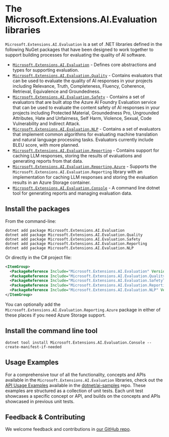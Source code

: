 # The Microsoft.Extensions.AI.Evaluation libraries

`Microsoft.Extensions.AI.Evaluation` is a set of .NET libraries defined in the following NuGet packages that have been designed to work together to support building processes for evaluating the quality of AI software.

* [`Microsoft.Extensions.AI.Evaluation`](https://www.nuget.org/packages/Microsoft.Extensions.AI.Evaluation) - Defines core abstractions and types for supporting evaluation.
* [`Microsoft.Extensions.AI.Evaluation.Quality`](https://www.nuget.org/packages/Microsoft.Extensions.AI.Evaluation.Quality) - Contains evaluators that can be used to evaluate the quality of AI responses in your projects including Relevance, Truth, Completeness, Fluency, Coherence, Retrieval, Equivalence and Groundedness.
* [`Microsoft.Extensions.AI.Evaluation.Safety`](https://www.nuget.org/packages/Microsoft.Extensions.AI.Evaluation.Safety) - Contains a set of evaluators that are built atop the Azure AI Foundry Evaluation service that can be used to evaluate the content safety of AI responses in your projects including Protected Material, Groundedness Pro, Ungrounded Attributes, Hate and Unfairness, Self Harm, Violence, Sexual, Code Vulnerability and Indirect Attack.
* [`Microsoft.Extensions.AI.Evaluation.NLP`](https://www.nuget.org/packages/Microsoft.Extensions.AI.Evaluation.NLP) - Contains a set of evaluators that implement common algorithms for evaluating machine translation and natural
language processing tasks. Evaluators currently include BLEU score, with more planned.
* [`Microsoft.Extensions.AI.Evaluation.Reporting`](https://www.nuget.org/packages/Microsoft.Extensions.AI.Evaluation.Reporting) - Contains support for caching LLM responses, storing the results of evaluations and generating reports from that data.
* [`Microsoft.Extensions.AI.Evaluation.Reporting.Azure`](https://www.nuget.org/packages/Microsoft.Extensions.AI.Evaluation.Reporting.Azure) - Supports the `Microsoft.Extensions.AI.Evaluation.Reporting` library with an implementation for caching LLM responses and storing the evaluation results in an Azure Storage container.
* [`Microsoft.Extensions.AI.Evaluation.Console`](https://www.nuget.org/packages/Microsoft.Extensions.AI.Evaluation.Console) - A command line dotnet tool for generating reports and managing evaluation data.

## Install the packages

From the command-line:

```console
dotnet add package Microsoft.Extensions.AI.Evaluation
dotnet add package Microsoft.Extensions.AI.Evaluation.Quality
dotnet add package Microsoft.Extensions.AI.Evaluation.Safety
dotnet add package Microsoft.Extensions.AI.Evaluation.Reporting
dotnet add package Microsoft.Extensions.AI.Evaluation.NLP
```

Or directly in the C# project file:

```xml
<ItemGroup>
  <PackageReference Include="Microsoft.Extensions.AI.Evaluation" Version="[CURRENTVERSION]" />
  <PackageReference Include="Microsoft.Extensions.AI.Evaluation.Quality" Version="[CURRENTVERSION]" />
  <PackageReference Include="Microsoft.Extensions.AI.Evaluation.Safety" Version="[CURRENTVERSION]" />
  <PackageReference Include="Microsoft.Extensions.AI.Evaluation.Reporting" Version="[CURRENTVERSION]" />
  <PackageReference Include="Microsoft.Extensions.AI.Evaluation.NLP" Version="[CURRENTVERSION]" />
</ItemGroup>
```

You can optionally add the `Microsoft.Extensions.AI.Evaluation.Reporting.Azure` package in either of these places if you need Azure Storage support.

## Install the command line tool

```console
dotnet tool install Microsoft.Extensions.AI.Evaluation.Console --create-manifest-if-needed
```

## Usage Examples

For a comprehensive tour of all the functionality, concepts and APIs available in the `Microsoft.Extensions.AI.Evaluation` libraries, check out the [API Usage Examples](https://github.com/dotnet/ai-samples/blob/main/src/microsoft-extensions-ai-evaluation/api/) available in the [dotnet/ai-samples](https://github.com/dotnet/ai-samples) repo. These examples are structured as a collection of unit tests. Each unit test showcases a specific concept or API, and builds on the concepts and APIs showcased in previous unit tests.


## Feedback & Contributing

We welcome feedback and contributions in [our GitHub repo](https://github.com/dotnet/extensions).
